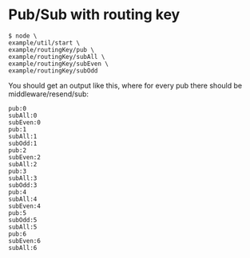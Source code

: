 # Pub/Sub with routing key

```
$ node \
example/util/start \
example/routingKey/pub \
example/routingKey/subAll \
example/routingKey/subEven \
example/routingKey/subOdd
```

You should get an output like this, where for every pub there should be middleware/resend/sub:

```
pub:0
subAll:0
subEven:0
pub:1
subAll:1
subOdd:1
pub:2
subEven:2
subAll:2
pub:3
subAll:3
subOdd:3
pub:4
subAll:4
subEven:4
pub:5
subOdd:5
subAll:5
pub:6
subEven:6
subAll:6
```
